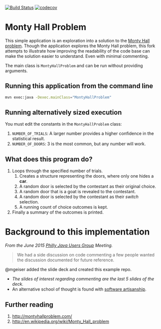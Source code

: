 [![Build Status](https://travis-ci.org/alphafoobar/MontyHallProblem.svg?branch=master)](https://travis-ci.org/alphafoobar/MontyHallProblem) [![codecov](https://codecov.io/gh/alphafoobar/MontyHallProblem/branch/master/graph/badge.svg)](https://codecov.io/gh/alphafoobar/MontyHallProblem)

# Monty Hall Problem

This simple application is an exploration into a solution to the [Monty Hall problem](http://montyhallproblem.com/).
Though the application explores the Monty Hall problem, this fork attempts to illustrate how 
improving the readability of the code base can make the solution easier to understand. Even with 
minimal commenting.

The main class is `MontyHallProblem` and can be run without providing arguments.

## Running this application from the command line

```bash
mvn exec:java -Dexec.mainClass="MontyHallProblem"
```

## Running alternatively sized execution

You must edit the constants in the `MontyHallProblem` class:
  1. `NUMBER_OF_TRIALS`:  A larger number provides a higher confidence in the statistical result.  
  2. `NUMBER_OF_DOORS`:  3 is the most common, but any number will work.

## What does this program do?
1. Loops through the specified number of trials.
   1. Creates a structure representing the doors, where only one hides a **car**.
   2. A random door is selected by the contestant as their original choice.
   3. A random door that is a goat is revealed to the contestant.
   4. A random door is selected by the contestant as their _switch_ selection.
   5. A running count of choice outcomes is kept.
2. Finally a summary of the outcomes is printed.

# Background to this implementation
*From the June 2015 [Philly Java Users Group](https://www.meetup.com/PhillyJUG/) Meeting.* 

> We had a side discussion on code commenting a few people wanted the discussion documented for future reference. 

@mgeiser added the slide deck and created this example repo.
* _The slides of interest regarding commenting are the last 5 slides of the deck._
* An alternative school of thought is found with [software artisanship](ARTISANAL_COMMENTS.md).

## Further reading
1. http://montyhallproblem.com/
2. http://en.wikipedia.org/wiki/Monty_Hall_problem
